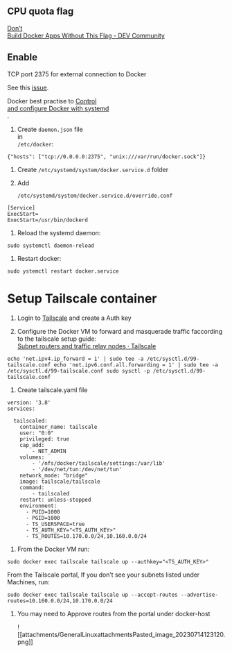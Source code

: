 ## CPU quota flag

[Don’t  
Build Docker Apps Without This Flag - DEV Community  
](https://dev.to/code42cate/dont-build-docker-apps-without-this-flag-48kg)

## Enable  
TCP port 2375 for external connection to Docker  

See this [issue](https://github.com/moby/moby/issues/25471).

Docker best practise to [Control  
and configure Docker with systemd  
](https://docs.docker.com/engine/admin/systemd/\#/custom-docker-daemon-options).

1. Create `daemon.json` file  
    in   
    `/etc/docker`:

```Plain
{"hosts": ["tcp://0.0.0.0:2375", "unix:///var/run/docker.sock"]}
```

1. Create `/etc/systemd/system/docker.service.d` folder
2. Add  
      
    `/etc/systemd/system/docker.service.d/override.conf`

```Plain
[Service]
ExecStart=
ExecStart=/usr/bin/dockerd
```

1. Reload the systemd daemon:

```Plain
sudo systemctl daemon-reload
```

1. Restart docker:

```Plain
sudo ystemctl restart docker.service
```

# Setup Tailscale container

1. Login to [Tailscale](https://login.tailscale.com/admin/settings/keys) and create a Auth key  
    
2. Configure the Docker VM to forward and masquerade traffic faccording  
    to the tailscale setup guide:  
    [Subnet routers and traffic relay nodes · Tailscale](https://tailscale.com/kb/1019/subnets/?tab=linux\#enable-ip-forwarding)

```Plain
echo 'net.ipv4.ip_forward = 1' | sudo tee -a /etc/sysctl.d/99-tailscale.conf echo 'net.ipv6.conf.all.forwarding = 1' | sudo tee -a /etc/sysctl.d/99-tailscale.conf sudo sysctl -p /etc/sysctl.d/99-tailscale.conf
```

1. Create tailscale.yaml file

```Plain
version: '3.8'
services:

  tailscaled:
    container_name: tailscale
    user: "0:0"
    privileged: true
    cap_add:
        - NET_ADMIN
    volumes:
        - '/nfs/docker/tailscale/settings:/var/lib'
        - '/dev/net/tun:/dev/net/tun'
    network_mode: "bridge"
    image: tailscale/tailscale
    command:
        - tailscaled
    restart: unless-stopped
    environment:
      - PUID=1000
      - PGID=1000
      - TS_USERSPACE=true
      - TS_AUTH_KEY="<TS_AUTH_KEY>"
      - TS_ROUTES=10.170.0.0/24,10.160.0.0/24
```

1. From the Docker VM run:

```Plain
sudo docker exec tailscale tailscale up --authkey="<TS_AUTH_KEY>"
```

From the Tailscale portal, If you don’t see your subnets listed under  
Machines, run:  

```Plain
sudo docker exec tailscale tailscale up --accept-routes --advertise-routes=10.160.0.0/24,10.170.0.0/24
```

1. You may need to Approve routes from the portal under docker-host
    
    ![[attachments/GeneralLinuxattachmentsPasted_image_20230714123120.png]]